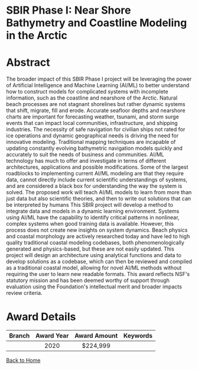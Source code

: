 
SBIR Phase I: Near Shore Bathymetry and Coastline Modeling in the Arctic
========================================================================

# Abstract


The broader impact of this SBIR Phase I project will be leveraging the power of Artificial Intelligence and Machine Learning (AI/ML) to better understand how to construct models for complicated systems with incomplete information, such as the coastline and nearshore of the Arctic. Natural beach processes are not stagnant shorelines but rather dynamic systems that shift, migrate, fill and erode. Accurate seafloor depths and nearshore charts are important for forecasting weather, tsunami, and storm surge events that can impact local communities, infrastructure, and shipping industries. The necessity of safe navigation for civilian ships not rated for ice operations and dynamic geographical needs is driving the need for innovative modeling. Traditional mapping techniques are incapable of updating constantly evolving bathymetric navigation models quickly and accurately to suit the needs of business and communities. AI/ML technology has much to offer and investigate in terms of different architectures, applications and possible modifications. Some of the largest roadblocks to implementing current AI/ML modeling are that they require data, cannot directly include current scientific understandings of systems, and are considered a black box for understanding the way the system is solved. The proposed work will teach AI/ML models to learn from more than just data but also scientific theories, and then to write out solutions that can be interpreted by humans This SBIR project will develop a method to integrate data and models in a dynamic learning environment. Systems using AI/ML have the capability to identify critical patterns in nonlinear, complex systems when good training data is available. However, this process does not create new insights on system dynamics. Beach physics and coastal morphology are actively researched today and have led to high quality traditional coastal modeling codebases, both phenomenologically generated and physics-based, but these are not easily updated. This project will design an architecture using analytical functions and data to develop solutions as a codebase, which can then be reviewed and compiled as a traditional coastal model, allowing for novel AI/ML methods without requiring the user to learn new readable formats. This award reflects NSF's statutory mission and has been deemed worthy of support through evaluation using the Foundation's intellectual merit and broader impacts review criteria.  

# Award Details

|Branch|Award Year|Award Amount|Keywords|
| :---: | :---: | :---: | :---: |
||2020|$224,999||
  
  


[Back to Home](https://github.com/chrischow/dod_sbir_awards#547)